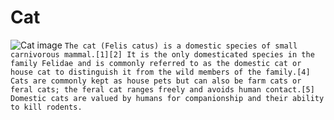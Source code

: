 # Cat
![Cat image](https://upload.wikimedia.org/wikipedia/commons/thumb/4/4d/Cat_November_2010-1a.jpg/330px-Cat_November_2010-1a.jpg"Cat")
`The cat (Felis catus) is a domestic species of small carnivorous mammal.[1][2] It is the only domesticated species in the family Felidae and is commonly referred to as the domestic cat or house cat to distinguish it from the wild members of the family.[4] Cats are commonly kept as house pets but can also be farm cats or feral cats; the feral cat ranges freely and avoids human contact.[5] Domestic cats are valued by humans for companionship and their ability to kill rodents.`